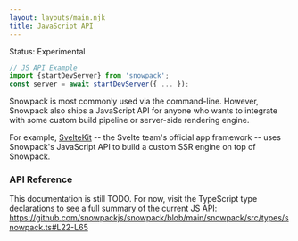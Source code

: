 ```yaml
---
layout: layouts/main.njk
title: JavaScript API
---
```


<div class="notification">
Status: Experimental 
</div>

```js
// JS API Example
import {startDevServer} from 'snowpack';
const server = await startDevServer({ ... });
```

Snowpack is most commonly used via the command-line. However, Snowpack also ships a JavaScript API for anyone who wants to integrate with some custom build pipeline or server-side rendering engine.

For example, [SvelteKit](https://svelte.dev/blog/whats-the-deal-with-sveltekit) -- the Svelte team's official app framework -- uses Snowpack's JavaScript API to build a custom SSR engine on top of Snowpack.

### API Reference

This documentation is still TODO. For now, visit the TypeScript type declarations to see a full summary of the current JS API: https://github.com/snowpackjs/snowpack/blob/main/snowpack/src/types/snowpack.ts#L22-L65
